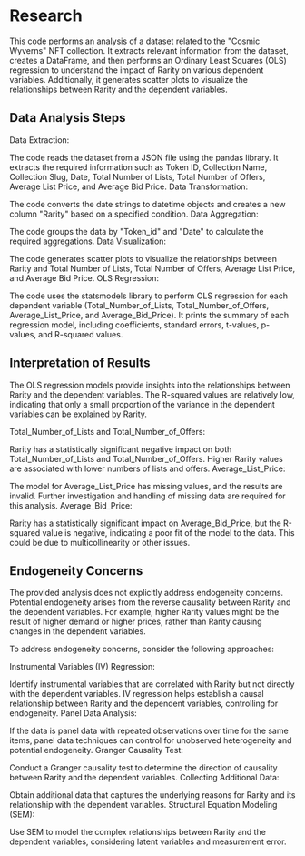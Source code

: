 
# Research

This code performs an analysis of a dataset related to the "Cosmic Wyverns" NFT collection. It extracts relevant information from the dataset, creates a DataFrame, and then performs an Ordinary Least Squares (OLS) regression to understand the impact of Rarity on various dependent variables. Additionally, it generates scatter plots to visualize the relationships between Rarity and the dependent variables.
## Data Analysis Steps

Data Extraction:

The code reads the dataset from a JSON file using the pandas library.
It extracts the required information such as Token ID, Collection Name, Collection Slug, Date, Total Number of Lists, Total Number of Offers, Average List Price, and Average Bid Price.
Data Transformation:

The code converts the date strings to datetime objects and creates a new column "Rarity" based on a specified condition.
Data Aggregation:

The code groups the data by "Token_id" and "Date" to calculate the required aggregations.
Data Visualization:

The code generates scatter plots to visualize the relationships between Rarity and Total Number of Lists, Total Number of Offers, Average List Price, and Average Bid Price.
OLS Regression:

The code uses the statsmodels library to perform OLS regression for each dependent variable (Total_Number_of_Lists, Total_Number_of_Offers, Average_List_Price, and Average_Bid_Price).
It prints the summary of each regression model, including coefficients, standard errors, t-values, p-values, and R-squared values.
## Interpretation of Results

The OLS regression models provide insights into the relationships between Rarity and the dependent variables. The R-squared values are relatively low, indicating that only a small proportion of the variance in the dependent variables can be explained by Rarity.

Total_Number_of_Lists and Total_Number_of_Offers:

Rarity has a statistically significant negative impact on both Total_Number_of_Lists and Total_Number_of_Offers. Higher Rarity values are associated with lower numbers of lists and offers.
Average_List_Price:

The model for Average_List_Price has missing values, and the results are invalid. Further investigation and handling of missing data are required for this analysis.
Average_Bid_Price:

Rarity has a statistically significant impact on Average_Bid_Price, but the R-squared value is negative, indicating a poor fit of the model to the data. This could be due to multicollinearity or other issues.


## Endogeneity Concerns

The provided analysis does not explicitly address endogeneity concerns. Potential endogeneity arises from the reverse causality between Rarity and the dependent variables. For example, higher Rarity values might be the result of higher demand or higher prices, rather than Rarity causing changes in the dependent variables.

To address endogeneity concerns, consider the following approaches:

Instrumental Variables (IV) Regression:

Identify instrumental variables that are correlated with Rarity but not directly with the dependent variables. IV regression helps establish a causal relationship between Rarity and the dependent variables, controlling for endogeneity.
Panel Data Analysis:

If the data is panel data with repeated observations over time for the same items, panel data techniques can control for unobserved heterogeneity and potential endogeneity.
Granger Causality Test:

Conduct a Granger causality test to determine the direction of causality between Rarity and the dependent variables.
Collecting Additional Data:

Obtain additional data that captures the underlying reasons for Rarity and its relationship with the dependent variables.
Structural Equation Modeling (SEM):

Use SEM to model the complex relationships between Rarity and the dependent variables, considering latent variables and measurement error.